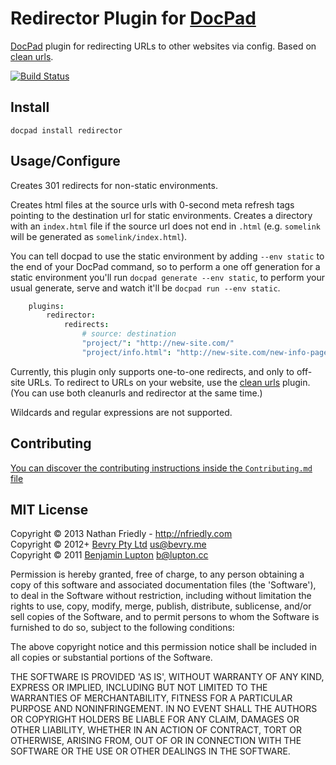 # Redirector Plugin for [DocPad](https://docpad.org)


[DocPad](https://docpad.org) plugin for redirecting URLs to other websites via config. Based on [clean urls](https://github.com/docpad/docpad-plugin-cleanurls).

[![Build Status](https://travis-ci.org/nfriedly/docpad-plugin-redirector.png?branch=master)](https://travis-ci.org/nfriedly/docpad-plugin-redirector)

## Install

```
docpad install redirector
```


## Usage/Configure

Creates 301 redirects for non-static environments.

Creates html files at the source urls with 0-second meta refresh tags pointing to the destination url for static environments. Creates a directory with an `index.html` file if the source url does not end in `.html` (e.g. `somelink` will be generated as `somelink/index.html`). 

You can tell docpad to use the static environment by adding `--env static` to the end of your DocPad command, so to perform a one off generation for a static environment you'll run `docpad generate --env static`, to perform your usual generate, serve and watch it'll be `docpad run --env static`.

``` coffee
    plugins:
        redirector:
            redirects: 
                # source: destination
                "project/": "http://new-site.com/"
                "project/info.html": "http://new-site.com/new-info-page"
```

Currently, this plugin only supports one-to-one redirects, and only to off-site URLs. To redirect to URLs on your website, use the [clean urls](https://github.com/docpad/docpad-plugin-cleanurls) plugin. (You can use both cleanurls and redirector at the same time.)

Wildcards and regular expressions are not supported.



## Contributing
[You can discover the contributing instructions inside the `Contributing.md` file](https://github.com/nfriedly/docpad-plugin-redirector/blob/master/Contributing.md#files)



## MIT License

Copyright &copy; 2013 Nathan Friedly - http://nfriedly.com
<br/>Copyright &copy; 2012+ [Bevry Pty Ltd](http://bevry.me) <us@bevry.me>
<br/>Copyright &copy; 2011 [Benjamin Lupton](http://balupton.com) <b@lupton.cc>

Permission is hereby granted, free of charge, to any person obtaining a copy of this software and associated documentation files (the 'Software'), to deal in the Software without restriction, including without limitation the rights to use, copy, modify, merge, publish, distribute, sublicense, and/or sell copies of the Software, and to permit persons to whom the Software is furnished to do so, subject to the following conditions:

The above copyright notice and this permission notice shall be included in all copies or substantial portions of the Software.

THE SOFTWARE IS PROVIDED 'AS IS', WITHOUT WARRANTY OF ANY KIND, EXPRESS OR IMPLIED, INCLUDING BUT NOT LIMITED TO THE WARRANTIES OF MERCHANTABILITY, FITNESS FOR A PARTICULAR PURPOSE AND NONINFRINGEMENT. IN NO EVENT SHALL THE AUTHORS OR COPYRIGHT HOLDERS BE LIABLE FOR ANY CLAIM, DAMAGES OR OTHER LIABILITY, WHETHER IN AN ACTION OF CONTRACT, TORT OR OTHERWISE, ARISING FROM, OUT OF OR IN CONNECTION WITH THE SOFTWARE OR THE USE OR OTHER DEALINGS IN THE SOFTWARE.